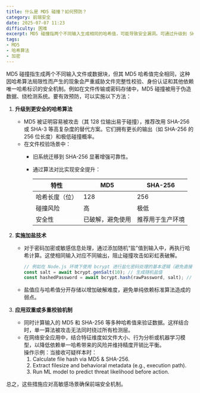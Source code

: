```yaml
---
title: 什么是 MD5 碰撞？如何预防？
category: 前端安全
date: 2025-07-07 11:23
difficulty: 困难
excerpt: MD5 碰撞指两个不同输入生成相同的哈希值，可能导致安全漏洞。可通过升级到 SHA-256、加盐处理和双重校验来预防。
tags:
- MD5
- 哈希算法
- 加密
---
```

MD5 碰撞指生成两个不同输入文件或数据块，但其 MD5 哈希值完全相同，这种因哈希算法局限性而产生的现象会严重威胁文件完整性校验、身份认证和其他依赖唯一哈希标识的安全机制。例如在文件传输或密码存储中，MD5 碰撞被用于伪造数据、绕检测系统。要有效预防，可以实施以下方法：

1. **升级到更安全的哈希算法**
   - MD5 被证明容易被攻击（其 128 位输出易于碰撞），推荐改用 SHA-256 或 SHA-3 等高复杂度的替代方案。它们拥有更长的输出（如 SHA-256 的 256 位长度）和极低碰撞概率。
   - 在文件校验场景中：
     - 旧系统迁移到 SHA-256 显著增强可靠性。
     - 通过算法对比实现安全提升：
       
       | 特性           | MD5              | SHA-256          |
       | -------------- | ---------------- | ---------------- |
       | 哈希长度（位） | 128              | 256              |
       | 碰撞风险       | 高               | 极低             |
       | 安全性         | 已破解，避免使用 | 推荐用于生产环境 |

2. **实施加盐技术**
   - 对于密码加密或敏感信息处理，通过添加随机“盐”值到输入中，再执行哈希计算。这使相同输入对应不同输出，阻止碰撞攻击如彩虹表破解。
     ```javascript
     // 例如在 Node.js 环境下使用 bcrypt 进行盐化密码处理的基本逻辑（避免直接 MD5 加密）
     const salt = await bcrypt.genSalt(10); // 生成随机盐值
     const hashedPassword = await bcrypt.hash(rawPassword, salt); // 加盐后哈希存储
     ```
   - 盐值应与哈希值分开存储以增加破解难度，避免单纯依赖标准算法造成的弱点。

3. **应用双重或多重校验机制**
   - 同时计算输入的 MD5 和 SHA-256 等多种哈希值来验证数据。这样结合时，单一算法被攻击无法同时绕过所有检测层。
   - 在网络安全应用中，结合特征维度如文件大小、行为分析或机器学习模型，以降低依赖单一哈希带来的风险并维持精度开销比平衡。  
     操作示例：当接收可疑样本时：
     1. Calculate file hash via MD5 & SHA-256.
     2. Extract filesize and behavioral metadata (e.g., execution path).
     3. Run ML model to predict threat likelihood before action.

总之，这些措施应对高敏感场景确保前端安全机制。
